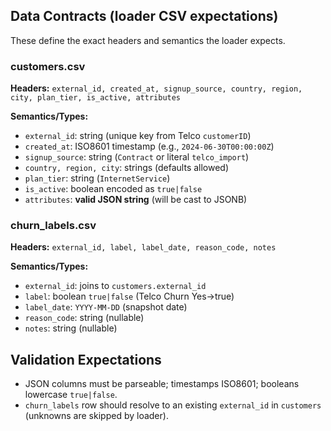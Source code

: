 
## Data Contracts (loader CSV expectations)

These define the exact headers and semantics the loader expects.

### customers.csv

**Headers:** `external_id, created_at, signup_source, country, region, city, plan_tier, is_active, attributes`

**Semantics/Types:**
- `external_id`: string (unique key from Telco `customerID`)
- `created_at`: ISO8601 timestamp (e.g., `2024-06-30T00:00:00Z`)
- `signup_source`: string (`Contract` or literal `telco_import`)
- `country, region, city`: strings (defaults allowed)
- `plan_tier`: string (`InternetService`)
- `is_active`: boolean encoded as `true|false`
- `attributes`: **valid JSON string** (will be cast to JSONB)

### churn_labels.csv

**Headers:** `external_id, label, label_date, reason_code, notes`

**Semantics/Types:**
- `external_id`: joins to `customers.external_id`
- `label`: boolean `true|false` (Telco Churn Yes→true)
- `label_date`: `YYYY-MM-DD` (snapshot date)
- `reason_code`: string (nullable)
- `notes`: string (nullable)

## Validation Expectations
- JSON columns must be parseable; timestamps ISO8601; booleans lowercase `true|false`.
- `churn_labels` row should resolve to an existing `external_id` in `customers` (unknowns are skipped by loader).
